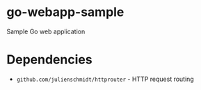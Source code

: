 # go-webapp-sample
Sample Go web application

# Dependencies
* `github.com/julienschmidt/httprouter` - HTTP request routing
 
